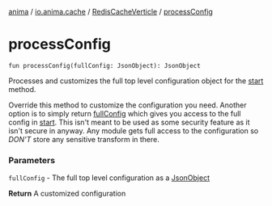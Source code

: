 [anima](../../index.md) / [io.anima.cache](../index.md) / [RedisCacheVerticle](index.md) / [processConfig](./process-config.md)

# processConfig

`fun processConfig(fullConfig: JsonObject): JsonObject`

Processes and customizes the full top level configuration object for the [start](../../io.anima/-anima-verticle/start.md) method.

Override this method to customize the configuration you need. Another option is to simply
return [fullConfig](../../io.anima/-anima-verticle/process-config.md#io.anima.AnimaVerticle$processConfig(io.vertx.core.json.JsonObject)/fullConfig) which gives you access to the full config in [start](../../io.anima/-anima-verticle/start.md). This isn't meant
to be used as some security feature as it isn't secure in anyway. Any module gets full access
to the configuration so *DON'T* store any sensitive transform in there.

### Parameters

`fullConfig` - The full top level configuration as a [JsonObject](#)

**Return**
A customized configuration

